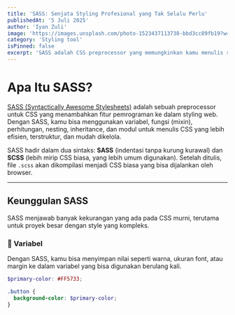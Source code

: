 ```yaml
---
title: 'SASS: Senjata Styling Profesional yang Tak Selalu Perlu'
publishedAt: '5 Juli 2025'
author: 'Iyan Zuli'
image: 'https://images.unsplash.com/photo-1523437113738-bbd3cc89fb19?w=600&auto=format&fit=crop&q=60&ixlib=rb-4.1.0&ixid=M3wxMjA3fDB8MHxzZWFyY2h8Mnx8Y3NzfGVufDB8fDB8fHww'
category: 'Styling tool'
isPinned: false
excerpt: 'SASS adalah CSS preprocessor yang memungkinkan kamu menulis styling lebih rapi, modular, dan efisien menggunakan variabel, mixin, dan nesting. Cocok untuk proyek skala menengah hingga besar.'
---
```


# Apa Itu SASS?

[SASS (Syntactically Awesome Stylesheets)](https://sass-lang.com) adalah sebuah preprocessor untuk CSS yang menambahkan fitur pemrograman ke dalam styling web. Dengan SASS, kamu bisa menggunakan variabel, fungsi (mixin), perhitungan, nesting, inheritance, dan modul untuk menulis CSS yang lebih efisien, terstruktur, dan mudah dikelola.

SASS hadir dalam dua sintaks: **SASS** (indentasi tanpa kurung kurawal) dan **SCSS** (lebih mirip CSS biasa, yang lebih umum digunakan). Setelah ditulis, file `.scss` akan dikompilasi menjadi CSS biasa yang bisa dijalankan oleh browser.

---

## Keunggulan SASS

SASS menjawab banyak kekurangan yang ada pada CSS murni, terutama untuk proyek besar dengan style yang kompleks.

### 🎯 Variabel

Dengan SASS, kamu bisa menyimpan nilai seperti warna, ukuran font, atau margin ke dalam variabel yang bisa digunakan berulang kali.

```scss
$primary-color: #FF5733;

.button {
  background-color: $primary-color;
}
